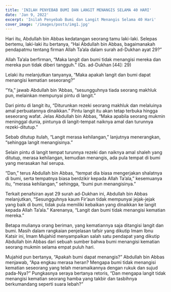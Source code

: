 ```yaml
---
title: 'INILAH PENYEBAB BUMI DAN LANGIT MENANGIS SELAMA 40 HARI'
date: 'Jan 9, 2022'
excerpt: 'Inilah Penyebab Bumi dan Langit Menangis Selama 40 Hari'
cover_image: '/images/posts/img1.jpg'
---
```


Hari itu, Abdullah bin Abbas kedatangan seorang tamu laki-laki. Selepas bertemu, laki-laki itu bertanya, “Hai Abdullah bin Abbas, bagaimanakah pendapatmu tentang firman Allah Ta’ala dalam surah ad-Dukhan ayat 29?”

Allah Ta’ala berfirman, “Maka langit dan bumi tidak menangisi mereka dan mereka pun tidak diberi tangguh.” (Qs. ad-Dukhan [44]: 29)

Lelaki itu melanjutkan tanyanya, “Maka apakah langit dan bumi dapat menangisi kematian seseorang?”

“Ya,” jawab Abdullah bin ‘Abbas, “sesungguhnya tiada seorang makhluk pun, melainkan mempunyai pintu di langit.”

Dari pintu di langit itu, “Diturunkan rezeki seorang makhluk dan melaluinya amal perbuatannya dinaikkan.” Pintu langit itu akan tetap terbuka hingga seseorang wafat. Jelas Abdullah bin Abbas, “Maka apabila seorang mukmin meninggal dunia, pintunya di langit-tempat naiknya amal dan turunnya rezeki-ditutup.”

Sebab ditutup itulah, “Langit merasa kehilangan,” lanjutnya menerangkan, “sehingga langit menangisinya.”

Selain pintu di langit tempat turunnya rezeki dan naiknya amal shaleh yang ditutup, merasa kehilangan, kemudian menangis, ada pula tempat di bumi yang merasakan hal serupa.

“Dan,” terus Abdullah bin Abbas, “tempat dia biasa mengerjakan shalatnya di bumi, serta tempatnya biasa berdzikir kepada Allah Ta’ala,” kesemuanya itu, “merasa kehilangan,” sehingga, “bumi pun menangisinya.”

Terkait penafsiran ayat 29 surah ad-Dukhan ini, Abdullah bin Abbas melanjutkan, “Sesungguhnya kaum Fir’aun tidak mempunyai jejak-jejak yang baik di bumi, tidak pula memiliki kebaikan yang dinaikkan ke langit kepada Allah Ta’ala.” Karenanya, “Langit dan bumi tidak menangisi kematian mereka.”

Betapa mulianya orang beriman, yang kematiannya saja ditangisi langit dan bumi. Masih dalam rangkaian penjelasan tafsir yang dikutip Imam Ibnu Katsir ini, Imam Mujahid menyampaikan salah satu pendapat yang dikutip Abdullah bin Abbas dari sebuah sumber bahwa bumi menangisi kematian seorang mukmin selama empat puluh hari.

Mujahid pun bertanya, “Apakah bumi dapat menangis?” Abdullah bin Abbas menjawab, “Apa engkau merasa heran? Mengapa bumi tidak menangisi kematian seseorang yang telah meramaikannya dengan rukuk dan sujud pada-Nya?” Pungkasnya seraya bertanya retoris, “Dan mengapa langit tidak menangisi kematian seorang hamba yang takbir dan tasbihnya berkumandang seperti suara lebah?” 